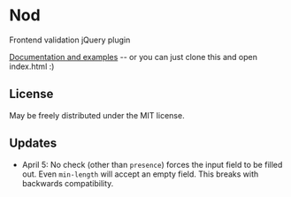 Nod
===

Frontend validation jQuery plugin

[Documentation and examples](http://casperin.github.com/nod "nod") -- or you can just clone this and open index.html :)


License
-------

May be freely distributed under the MIT license.


Updates
-------

* April 5: No check (other than `presence`) forces the input field to be filled out. Even `min-length` will accept an empty field. This breaks with backwards compatibility.

